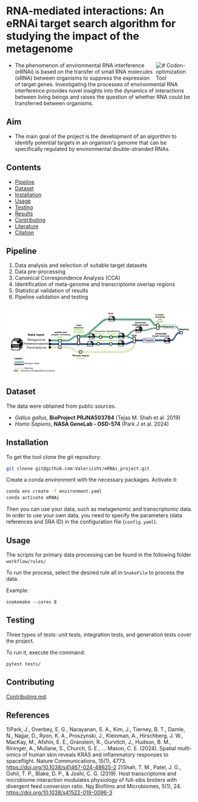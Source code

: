 # RNA-mediated interactions: An eRNAi target search algorithm for studying the impact of the metagenome

<img align=right src="https://clipart-library.com/images/BTaKAn6gc.jpg" alt="# Codon-optimization Tool" width="100"/>

- The phenomenon of environmental RNA interference (eRNAi) is based on the transfer of small RNA molecules (sRNA) between organisms to suppress the expression of target genes. Investigating the processes of environmental RNA interference provides novel insights into the dynamics of interactions between living beings and raises the question of whether RNA could be transferred between organisms.

## Aim

- The main goal of the project is the development of an algorithm to identify potential targets in an organism's genome that can be specifically regulated by environmental double-stranded RNAs.

## Contents
- [Pipeline](#Pipeline)
- [Dataset](#Dataset)
- [Installation](#Installation)
- [Usage](#Usage)
- [Testing](#Testing)
- [Results](#Results)
- [Contributing](#Contributing)
- [Literature](#Literature)
- [Citation](#Citation)

## Pipeline

1) Data analysis and selection of suitable target datasets
2) Data pre-processing 
3) Canonical Correspondence Analysis (CCA)
4) Identification of meta-genome and transcriptome overlap regions
5) Statistical validation of results  
4) Pipeline validation and testing 

<img src="https://github.com/Valeriisht/eRNAi_project/blob/dev/imgs/pipeline.png" />

## Dataset

The data were obtained from public sources.

- *Gallus gallus*, **BioProject PRJNA503784** (Tejas M. Shah et al. 2019)
- *Homo Sapiens*,  **NASA GeneLab - OSD-574** (Park J et al. 2024)

## Installation

To get the tool clone the git repository:

```sh
git clnone git@github.com:Valeriisht/eRNAi_project.git
```

Create a conda environment with the necessary packages. 
Activate it:

```sh
conda env create -f environment.yaml
conda activate eRNAi
```

Then you can use your data, such as metagenomic and transcriptomic data.
In order to use your own data, you need to specify the parameters (data references and SRA ID) in the configuration file (```config.yaml```).

## Usage

The scripts for primary data processing can be found in the following folder ```workflow/rules/```

To run the process, select the desired rule all in ```SnakeFile``` to process the data.

Example:

```
snakemake --cores 8
```

## Testing

Three types of tests: unit tests, integration tests, and generation tests cover the project.

To run it, execute the command:

```
pytest tests/ 
```


## Contributing 

[Contributing.md](docs/CONTRIBUTING.md).

## References
1)Park, J., Overbey, E. G., Narayanan, S. A., Kim, J., Tierney, B. T., Damle, N., Najjar, D., Ryon, K. A., Proszynski, J., Kleinman, A., Hirschberg, J. W., MacKay, M., Afshin, E. E., Granstein, R., Gurvitch, J., Hudson, B. M., Rininger, A., Mullane, S., Church, S. E., … Mason, C. E. (2024). Spatial multi-omics of human skin reveals KRAS and inflammatory responses to spaceflight. Nature Communications, 15(1), 4773. https://doi.org/10.1038/s41467-024-48625-2
2)Shah, T. M., Patel, J. G., Gohil, T. P., Blake, D. P., & Joshi, C. G. (2019). Host transcriptome and microbiome interaction modulates physiology of full-sibs broilers with divergent feed conversion ratio. Npj Biofilms and Microbiomes, 5(1), 24. https://doi.org/10.1038/s41522-019-0096-3

